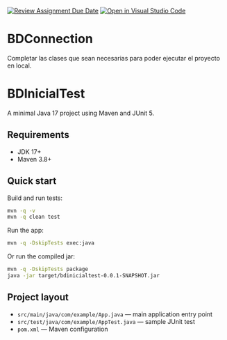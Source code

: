 [![Review Assignment Due Date](https://classroom.github.com/assets/deadline-readme-button-22041afd0340ce965d47ae6ef1cefeee28c7c493a6346c4f15d667ab976d596c.svg)](https://classroom.github.com/a/FJrpkwzh)
[![Open in Visual Studio Code](https://classroom.github.com/assets/open-in-vscode-2e0aaae1b6195c2367325f4f02e2d04e9abb55f0b24a779b69b11b9e10269abc.svg)](https://classroom.github.com/online_ide?assignment_repo_id=21118341&assignment_repo_type=AssignmentRepo)
# BDConnection
Completar las clases que sean necesarias para poder ejecutar el proyecto en local.


# BDInicialTest

A minimal Java 17 project using Maven and JUnit 5.

## Requirements
- JDK 17+
- Maven 3.8+

## Quick start

Build and run tests:

```sh
mvn -q -v
mvn -q clean test
```

Run the app:

```sh
mvn -q -DskipTests exec:java
```

Or run the compiled jar:

```sh
mvn -q -DskipTests package
java -jar target/bdinicialtest-0.0.1-SNAPSHOT.jar
```

## Project layout
- `src/main/java/com/example/App.java` — main application entry point
- `src/test/java/com/example/AppTest.java` — sample JUnit test
- `pom.xml` — Maven configuration
